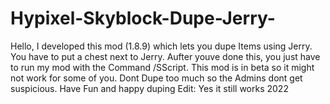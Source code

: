 # Hypixel-Skyblock-Dupe-Jerry-
Hello, I developed this mod (1.8.9) which lets you dupe Items using Jerry. You have to put a chest next to Jerry. 
Aufter youve done this, you just have to run my mod with the Command /SScript. 
This mod is in beta so it might not work for some of you. 
Dont Dupe too much so the Admins dont get suspicious. 
Have Fun and happy duping
Edit: Yes it still works 2022
